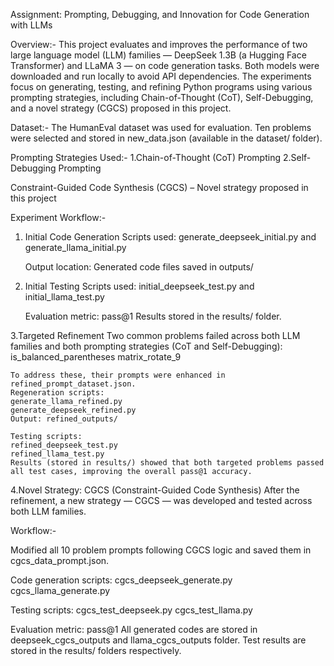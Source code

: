 Assignment: Prompting, Debugging, and Innovation for Code Generation with LLMs

Overview:-
This project evaluates and improves the performance of two large language model (LLM) families — DeepSeek 1.3B (a Hugging Face Transformer) and LLaMA 3 — on code generation tasks. Both models were downloaded and run locally to avoid API dependencies.
The experiments focus on generating, testing, and refining Python programs using various prompting strategies, including Chain-of-Thought (CoT), Self-Debugging, and a novel strategy (CGCS) proposed in this project.

Dataset:-
The HumanEval dataset was used for evaluation.
Ten problems were selected and stored in new_data.json (available in the dataset/ folder).

Prompting Strategies Used:-
 1.Chain-of-Thought (CoT) Prompting
 2.Self-Debugging Prompting

Constraint-Guided Code Synthesis (CGCS) – Novel strategy proposed in this project

Experiment Workflow:-

  1. Initial Code Generation
      Scripts used:
      generate_deepseek_initial.py and 
      generate_llama_initial.py

      Output location:
      Generated code files saved in outputs/

  2. Initial Testing
      Scripts used:
      initial_deepseek_test.py and 
      initial_llama_test.py

     Evaluation metric: pass@1
     Results stored in the results/ folder.

  3.Targeted Refinement
    Two common problems failed across both LLM families and both prompting strategies (CoT and Self-Debugging):
    is_balanced_parentheses
    matrix_rotate_9
    
    To address these, their prompts were enhanced in refined_prompt_dataset.json.
    Regeneration scripts:
    generate_llama_refined.py
    generate_deepseek_refined.py
    Output: refined_outputs/
    
    Testing scripts:
    refined_deepseek_test.py
    refined_llama_test.py
    Results (stored in results/) showed that both targeted problems passed all test cases, improving the overall pass@1 accuracy.

  4.Novel Strategy: CGCS (Constraint-Guided Code Synthesis)
   After the refinement, a new strategy — CGCS — was developed and tested across both LLM families.

   Workflow:-

   Modified all 10 problem prompts following CGCS logic and saved them in cgcs_data_prompt.json.

   Code generation scripts:
   cgcs_deepseek_generate.py
   cgcs_llama_generate.py

   Testing scripts:
   cgcs_test_deepseek.py
   cgcs_test_llama.py

   Evaluation metric: pass@1
   All generated codes are stored in deepseek_cgcs_outputs and llama_cgcs_outputs folder. Test results are stored in the  results/ folders respectively.
